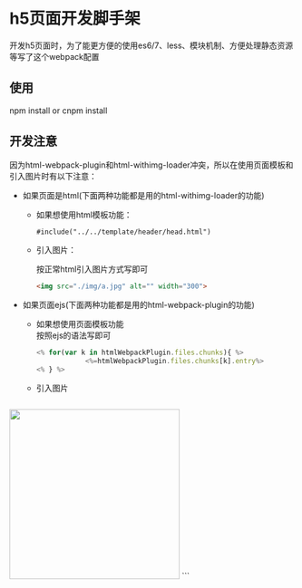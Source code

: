 # h5页面开发脚手架
开发h5页面时，为了能更方便的使用es6/7、less、模块机制、方便处理静态资源等写了这个webpack配置

## 使用
npm install or cnpm install

## 开发注意
因为html-webpack-plugin和html-withimg-loader冲突，所以在使用页面模板和引入图片时有以下注意：    

* 如果页面是html(下面两种功能都是用的html-withimg-loader的功能)
    * 如果想使用html模板功能：  

        ``` html
        #include("../../template/header/head.html")
        ```
    *  引入图片：   
            
        按正常html引入图片方式写即可    
         ``` html
         <img src="./img/a.jpg" alt="" width="300">
        ```    
            
* 如果页面ejs(下面两种功能都是用的html-webpack-plugin的功能)    
    * 如果想使用页面模板功能    
        按照ejs的语法写即可    
        ``` javascript
        <% for(var k in htmlWebpackPlugin.files.chunks){ %>
                    <%=htmlWebpackPlugin.files.chunks[k].entry%>
        <% } %>
        ```    
    * 引入图片    
        ``` html
<img src="<%= require('./img/a.jpg')%>" alt="" width="300">
        ```